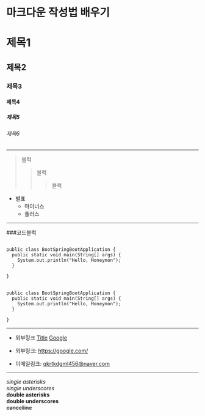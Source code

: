 # 마크다운 작성법 배우기

# 제목1
## 제목2
### 제목3
#### 제목4
##### 제목5
###### 제목6

* * *

>블럭
>    >블럭
>    >    >블럭

* 별표
     - 마이너스
     + 플러스
    
* * *

###코드블럭

<pre>
<code>
public class BootSpringBootApplication {
  public static void main(String[] args) {
    System.out.println("Hello, Honeymon");
  }

}
</code>
</pre>

```
public class BootSpringBootApplication {
  public static void main(String[] args) {
    System.out.println("Hello, Honeymon");
  }

}
```

* * *


* 외부링크
[Title](link)
[Google](https://google.com "google link")

* 외부링크: <https://google.com/>
* 이메일링크: <qkrtkdgml456@naver.com>

* * *

*single asterisks*   
_single underscores_   
**double asterisks**   
__double underscores__   
~~cancelline~~
